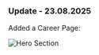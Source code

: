### Update - 23.08.2025

Added a Career Page:

![Hero Section](https://github.com/user-attachments/assets/8ee015f3-089f-4b5d-90e9-5965b0884436)

